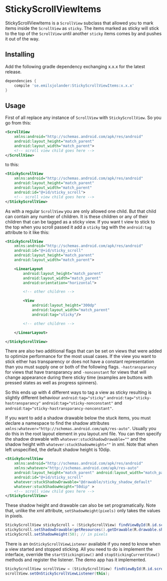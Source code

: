StickyScrollViewItems
=====================
StickyScrollViewItems is a `ScrollView` subclass that allowed you to mark items inside the `ScrollView` as `sticky`. The items marked as sticky will stick to the top of the `ScrollView` until another `sticky` items comes by and pushes it out of the way.

Installing
----------
Add the following gradle dependency exchanging x.x.x for the latest release.
```groovy
dependencies {
    compile 'se.emilsjolander:StickyScrollViewItems:x.x.x'
}
```

Usage
-----
First of all replace any instance of `ScrollView` with `StickyScrollView`.
So you go from this:
```xml
<ScrollView 
	xmlns:android="http://schemas.android.com/apk/res/android"
	android:layout_height="match_parent" 
	android:layout_width="match_parent">
	<!-- scroll view child goes here -->
</ScrollView>
```
to this:
```xml
<StickyScrollView 
	xmlns:android="http://schemas.android.com/apk/res/android"
	android:layout_height="match_parent" 
	android:layout_width="match_parent"
	android:id="@+id/sticky_scroll">
	<!-- scroll view child goes here -->
</StickyScrollView>
```

As with a regular `ScrollView` you are only allowed one child. But that child can contain any number of children. It is these children or any of their children that can be tagged as a sticky view. If you want t view to stick to the top when you scroll passed it add a `sticky` tag with the `android:tag` attribute to it like this:
```xml
<StickyScrollView 
	xmlns:android="http://schemas.android.com/apk/res/android"
	android:id="@+id/sticky_scroll"
	android:layout_height="match_parent" 
	android:layout_width="match_parent">

	<LinearLayout 
		android:layout_height="match_parent" 
		android:layout_width="match_parent" 
		android:orientation="horizontal">

		<!-- other children -->

		<View 
			android:layout_height="300dp" 
			android:layout_width="match_parent"
			android:tag="sticky"/>

		<!-- other children -->

	</LinearLayout>

</StickyScrollView>
```

There are also two additional flags that can be set on views that were added to optimize performance for the most usual cases. If the view you want to stick either has transparency or does not have a constant representation than you must supply one or both of the following flags. `-hastransparancy` for views that have transparancy and `-nonconstant` for views that will change appearance during there sticky time (examples are buttons with pressed states as well as progress spinners).

So this ends up with 4 different ways to tag a view as sticky resulting is slightly different behaviour `android:tag="sticky"` `android:tag="sticky-hastransparancy"` `android:tag="sticky-nonconstant"` and `android:tag="sticky-hastransparancy-nonconstant"`.

If you want to add a shadow drawable below the stuck items, you must declare a namespace to find the shadow attributes `xmlns:whatever="http://schemas.android.com/apk/res-auto"`. Usually you do this in the root layout element in you layout.xml file. You can then specify the shadow drawable with `whatever:stuckShadowDrawable=""` and the shadow height with `whatever:stuckShadowHeight=""` in xml. Note that when left unspecified, the default shadow height is 10dip.
```xml
<StickyScrollView 
	xmlns:android="http://schemas.android.com/apk/res/android"
	xmlns:whatever="http://schemas.android.com/apk/res-auto"
	android:layout_height="match_parent" android:layout_width="match_parent"
	android:id="@+id/sticky_scroll"
	whatever:stuckShadowDrawable="@drawable/sticky_shadow_default"
	whatever:stuckShadowHeight="50dip" >
  	<!-- scroll view child goes here -->
</StickyScrollView>
```

These shadow height and drawable can also be set programatically. Note that, unlike the xml attribute, `setShadowHeight(pixels)` only takes the values in pixels.
```java
StickyScrollView stickyScroll = (StickyScrollView) findViewById(R.id.scroll_view);
stickyScroll.setShadowDrawable(getResources().getDrawable(R.drawable.shadow_drawable));
stickyScroll.setShadowHeight(50); // in pixels
```

There is an `OnStickyScrollViewListener` available if you need to know when a view started and stopped sticking. All you need to do is implement the interface, override the `startStickingView()` and `stopStickingCurrentView()` methods and register the listener. The demo app has it implemented.
```java
StickyScrollView scrollView = (StickyScrollView) findViewById(R.id.scroll_view);
scrollView.setOnStickyScrollViewListener(this);
```

  

